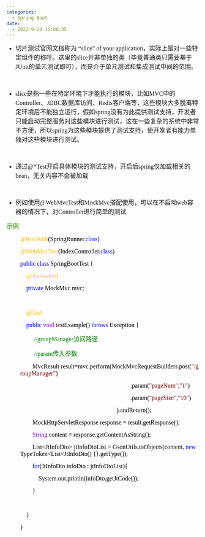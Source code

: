 ```yaml
---
categories:
  - Spring Boot
date:
  - 2022-9-28 15:08:35
---
```


<ul style="list-style-type:disc">
    <li><span style="font-size:12.0pt"><span
                style="font-family:&quot;Microsoft YaHei UI&quot;">切片测试官网文档称为</span></span><span
            style="font-size:12.0pt"><span style="font-family:&quot;Comic Sans MS&quot;"> “slice” of your
                application</span></span><span style="font-size:12.0pt"><span
                style="font-family:&quot;Microsoft YaHei UI&quot;">，实际上是对一些特定组件的称呼。这里的</span></span><span
            style="font-size:12.0pt"><span style="font-family:&quot;Comic Sans MS&quot;">slice</span></span><span
            style="font-size:12.0pt"><span
                style="font-family:&quot;Microsoft YaHei UI&quot;">并非单独的类（毕竟普通类只需要基于</span></span><span
            style="font-size:12.0pt"><span style="font-family:&quot;Comic Sans MS&quot;">JUnit</span></span><span
            style="font-size:12.0pt"><span
                style="font-family:&quot;Microsoft YaHei UI&quot;">的单元测试即可），而是介于单元测试和集成测试中间的范围。</span></span></li>
</ul>
<p><span style="font-size:12.0pt"><span style="font-family:&quot;Comic Sans MS&quot;">&nbsp;</span></span></p>
<ul style="list-style-type:disc">
    <li><span style="font-size:12.0pt"><span style="font-family:&quot;Comic Sans MS&quot;">slice</span></span><span
            style="font-size:12.0pt"><span
                style="font-family:&quot;Microsoft YaHei UI&quot;">是指一些在特定环境下才能执行的模块，比如</span></span><span
            style="font-size:12.0pt"><span style="font-family:&quot;Comic Sans MS&quot;">MVC</span></span><span
            style="font-size:12.0pt"><span style="font-family:&quot;Microsoft YaHei UI&quot;">中的</span></span><span
            style="font-size:12.0pt"><span style="font-family:&quot;Comic Sans MS&quot;">Controller</span></span><span
            style="font-size:12.0pt"><span style="font-family:&quot;Microsoft YaHei UI&quot;">、</span></span><span
            style="font-size:12.0pt"><span style="font-family:&quot;Comic Sans MS&quot;">JDBC</span></span><span
            style="font-size:12.0pt"><span style="font-family:&quot;Microsoft YaHei UI&quot;">数据库访问、</span></span><span
            style="font-size:12.0pt"><span style="font-family:&quot;Comic Sans MS&quot;">Redis</span></span><span
            style="font-size:12.0pt"><span
                style="font-family:&quot;Microsoft YaHei UI&quot;">客户端等，这些模块大多脱离特定环境后不能独立运行，假如</span></span><span
            style="font-size:12.0pt"><span style="font-family:&quot;Comic Sans MS&quot;">spring</span></span><span
            style="font-size:12.0pt"><span
                style="font-family:&quot;Microsoft YaHei UI&quot;">没有为此提供测试支持，开发者只能启动完整服务对这些模块进行测试，这在一些复杂的系统中非常不方便，所以</span></span><span
            style="font-size:12.0pt"><span style="font-family:&quot;Comic Sans MS&quot;">spring</span></span><span
            style="font-size:12.0pt"><span
                style="font-family:&quot;Microsoft YaHei UI&quot;">为这些模块提供了测试支持，使开发者有能力单独对这些模块进行测试。</span></span></li>
</ul>
<p><span style="font-size:12.0pt"><span style="font-family:&quot;Comic Sans MS&quot;">&nbsp;</span></span></p>
<ul style="list-style-type:disc">
    <li><span style="font-size:12.0pt"><span style="font-family:&quot;Microsoft YaHei UI&quot;">通过</span></span><span
            style="font-size:12.0pt"><span style="font-family:&quot;Comic Sans MS&quot;">@*Test</span></span><span
            style="font-size:12.0pt"><span
                style="font-family:&quot;Microsoft YaHei UI&quot;">开启具体模块的测试支持，开启后</span></span><span
            style="font-size:12.0pt"><span style="font-family:&quot;Comic Sans MS&quot;">spring</span></span><span
            style="font-size:12.0pt"><span style="font-family:&quot;Microsoft YaHei UI&quot;">仅加载相关的</span></span><span
            style="font-size:12.0pt"><span style="font-family:&quot;Comic Sans MS&quot;">bean</span></span><span
            style="font-size:12.0pt"><span style="font-family:&quot;Microsoft YaHei UI&quot;">，无关内容不会被加载</span></span>
    </li>
</ul>
<p><span style="font-size:12.0pt"><span style="font-family:&quot;Microsoft YaHei UI&quot;">&nbsp;</span></span></p>
<ul style="list-style-type:disc">
    <li><span style="font-size:12.0pt"><span style="font-family:&quot;Microsoft YaHei UI&quot;">例如使用</span></span><span
            style="font-size:12.0pt"><span style="font-family:&quot;Comic Sans MS&quot;">@WebMvcTest</span></span><span
            style="font-size:12.0pt"><span style="font-family:&quot;Microsoft YaHei UI&quot;">和</span></span><span
            style="font-size:12.0pt"><span style="font-family:&quot;Comic Sans MS&quot;">MockMvc</span></span><span
            style="font-size:12.0pt"><span
                style="font-family:&quot;Microsoft YaHei UI&quot;">搭配使用，可以在不启动</span></span><span
            style="font-size:12.0pt"><span style="font-family:&quot;Comic Sans MS&quot;">web</span></span><span
            style="font-size:12.0pt"><span
                style="font-family:&quot;Microsoft YaHei UI&quot;">容器的情况下，对</span></span><span
            style="font-size:12.0pt"><span style="font-family:&quot;Comic Sans MS&quot;">Controller</span></span><span
            style="font-size:12.0pt"><span style="font-family:&quot;Microsoft YaHei UI&quot;">进行简单的测试</span></span></li>
</ul>
<p><span style="font-size:12.0pt"><span style="font-family:&quot;Microsoft YaHei UI&quot;"><span
                style="color:#70ad47"><strong>示例</strong></span></span></span></p>
<p style="margin-left:36px"><span style="font-size:12.0pt"><span style="font-family:&quot;Comic Sans MS&quot;"><span
                style="color:#ffc000">@RunWith</span><span style="color:black">(SpringRunner.</span><span
                style="color:blue">class</span><span style="color:black">)</span></span></span></p>
<p style="margin-left:36px"><span style="font-size:12.0pt"><span style="font-family:&quot;Comic Sans MS&quot;"><span
                style="color:#ffc000">@WebMvcTest</span><span style="color:black">(IndexController.</span><span
                style="color:blue">class</span><span style="color:black">)</span></span></span></p>
<p style="margin-left:36px"><span style="font-size:12.0pt"><span style="font-family:&quot;Comic Sans MS&quot;"><span
                style="color:blue">public</span>&nbsp;<span style="color:blue">class</span><span
                style="color:black">&nbsp;SpringBootTest&nbsp;{</span></span></span></p>
<p style="margin-left:36px"><span style="font-size:12.0pt"><span style="font-family:&quot;Comic Sans MS&quot;"><span
                style="color:#ffc000">&nbsp;&nbsp;&nbsp;&nbsp;@Autowired</span></span></span></p>
<p style="margin-left:36px"><span style="font-size:12.0pt"><span
            style="font-family:&quot;Comic Sans MS&quot;">&nbsp;&nbsp;&nbsp;&nbsp;<span
                style="color:blue">private</span><span style="color:black">&nbsp;MockMvc&nbsp;mvc;</span></span></span>
</p>
<p style="margin-left:36px"><span style="font-size:12.0pt"><span style="font-family:&quot;Comic Sans MS&quot;"><span
                style="color:black">&nbsp;&nbsp;&nbsp;&nbsp;</span></span></span></p>
<p style="margin-left:36px"><span style="font-size:12.0pt"><span style="font-family:&quot;Comic Sans MS&quot;"><span
                style="color:#ffc000">&nbsp;&nbsp;&nbsp;&nbsp;@Test</span></span></span></p>
<p style="margin-left:36px"><span style="font-size:12.0pt"><span
            style="font-family:&quot;Comic Sans MS&quot;">&nbsp;&nbsp;&nbsp;&nbsp;<span
                style="color:blue">public</span>&nbsp;<span style="color:#8000ff">void</span><span
                style="color:black">&nbsp;testExample()&nbsp;</span><span style="color:blue">throws</span><span
                style="color:black">&nbsp;Exception&nbsp;{</span></span></span></p>
<p style="margin-left:36px"><span style="font-size:12.0pt">&nbsp;&nbsp;&nbsp;&nbsp;&nbsp;&nbsp;&nbsp;&nbsp;<span
            style="font-family:&quot;Comic Sans MS&quot;"><span style="color:green">//groupManager</span></span><span
            style="font-family:&quot;Microsoft YaHei UI&quot;"><span style="color:green">访问路径</span></span></span></p>
<p style="margin-left:36px"><span style="font-size:12.0pt">&nbsp;&nbsp;&nbsp;&nbsp;&nbsp;&nbsp;&nbsp;&nbsp;<span
            style="font-family:&quot;Comic Sans MS&quot;"><span style="color:green">//param</span></span><span
            style="font-family:&quot;Microsoft YaHei UI&quot;"><span style="color:green">传入参数</span></span></span></p>
<p style="margin-left:36px"><span style="font-size:12.0pt"><span style="font-family:&quot;Comic Sans MS&quot;"><span
                style="color:black">&nbsp;&nbsp;&nbsp;&nbsp;&nbsp;&nbsp;&nbsp;&nbsp;MvcResult&nbsp;result=mvc.perform(MockMvcRequestBuilders.post(</span><span
                style="color:maroon">"/groupManager"</span><span style="color:black">)</span></span></span></p>
<p style="margin-left:324px"><span style="font-size:12.0pt"><span style="font-family:&quot;Comic Sans MS&quot;"><span
                style="color:black">.param(</span><span style="color:maroon">"pageNum"</span><span
                style="color:black">,</span><span style="color:maroon">"1"</span><span
                style="color:black">)</span></span></span></p>
<p style="margin-left:324px"><span style="font-size:12.0pt"><span style="font-family:&quot;Comic Sans MS&quot;"><span
                style="color:black">.param(</span><span style="color:maroon">"pageSize"</span><span
                style="color:black">,</span><span style="color:maroon">"10"</span><span
                style="color:black">)</span></span></span></p>
<p style="margin-left:288px"><span style="font-size:12.0pt"><span style="font-family:&quot;Comic Sans MS&quot;"><span
                style="color:black">).andReturn();</span></span></span></p>
<p style="margin-left:36px"><span style="font-size:12.0pt"><span style="font-family:&quot;Comic Sans MS&quot;"><span
                style="color:black">&nbsp;&nbsp;&nbsp;&nbsp;&nbsp;&nbsp;&nbsp;&nbsp;MockHttpServletResponse&nbsp;response&nbsp;=&nbsp;result.getResponse();</span></span></span>
</p>
<p style="margin-left:36px"><span style="font-size:12.0pt"><span
            style="font-family:&quot;Comic Sans MS&quot;">&nbsp;&nbsp;&nbsp;&nbsp;&nbsp;&nbsp;&nbsp;&nbsp;<span
                style="color:#8000ff">String</span><span
                style="color:black">&nbsp;content&nbsp;=&nbsp;response.getContentAsString();</span></span></span></p>
<p style="margin-left:36px"><span style="font-size:12.0pt"><span style="font-family:&quot;Comic Sans MS&quot;"><span
                style="color:black">&nbsp;&nbsp;&nbsp;&nbsp;&nbsp;&nbsp;&nbsp;&nbsp;List&lt;JtInfoDto&gt;&nbsp;jtInfoDtoList&nbsp;=&nbsp;GsonUtils.toObjects(content,&nbsp;</span><span
                style="color:blue">new</span><span
                style="color:black">&nbsp;TypeToken&lt;List&lt;JtInfoDto()&nbsp;{}.getType());</span></span></span>
</p>
<p style="margin-left:36px"><span style="font-size:12.0pt"><span
            style="font-family:&quot;Comic Sans MS&quot;">&nbsp;&nbsp;&nbsp;&nbsp;&nbsp;&nbsp;&nbsp;&nbsp;<span
                style="color:blue">for</span><span
                style="color:black">(JtInfoDto&nbsp;infoDto&nbsp;:&nbsp;jtInfoDtoList){</span></span></span></p>
<p style="margin-left:36px"><span style="font-size:12.0pt"><span style="font-family:&quot;Comic Sans MS&quot;"><span
                style="color:black">&nbsp;&nbsp;&nbsp;&nbsp;&nbsp;&nbsp;&nbsp;&nbsp;&nbsp;&nbsp;&nbsp;&nbsp;System.out.println(infoDto.getJtCode());</span></span></span>
</p>
<p style="margin-left:36px"><span style="font-size:12.0pt"><span style="font-family:&quot;Comic Sans MS&quot;"><span
                style="color:black">&nbsp;&nbsp;&nbsp;&nbsp;&nbsp;&nbsp;&nbsp;&nbsp;}</span></span></span></p>
<p style="margin-left:36px"><span style="font-size:12.0pt"><span
            style="font-family:&quot;Microsoft YaHei&quot;">&nbsp;</span></span></p>
<p style="margin-left:36px"><span style="font-size:12.0pt"><span style="font-family:&quot;Comic Sans MS&quot;"><span
                style="color:black">&nbsp;&nbsp;&nbsp;&nbsp;}</span></span></span></p>
<p style="margin-left:36px"><span style="font-size:12.0pt"><span style="font-family:&quot;Comic Sans MS&quot;"><span
                style="color:black">}</span></span></span></p>
<p><span style="font-size:12.0pt"><span style="font-family:&quot;Microsoft YaHei UI&quot;"><span
                style="color:#70ad47">&nbsp;</span></span></span>​​​​​​​</p>
